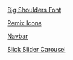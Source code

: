 





[Big Shoulders Font](https://fonts.google.com/specimen/Big+Shoulders+Display?preview.text=ROBERT%20CLARK&preview.text_type=custom)

[Remix Icons](https://remixicon.com/)

[Navbar](https://www.youtube.com/watch?v=At4B7A4GOPg)

[Slick Slider Carousel](http://kenwheeler.github.io/slick/)